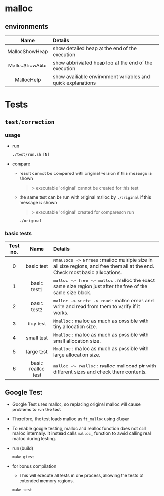 # malloc

## environments
Name | Details
:--:|:--
MallocShowHeap | show detailed heap at the end of the execution
MallocShowAbbr | show abbriviated heap log at the end of the execution
MallocHelp | show availiable environment variables and quick explanations

# Tests

## `test/correction`

### usage

- run 
  ```
  ./test/run.sh [N]
  ```
- compare
  - result cannot be compared with original version if this message is shown     
    >\> executable 'original' cannot be created for this test

  - the same test can be run with original malloc by `./original` if this message is shown
    >\> executable 'original' created for compareson
    run
    ```
    ./original
    ```

### basic tests

Test no. | Name | Details
:--:|:--:|:--
0 | basic test | `Nmallocs -> Nfrees` : malloc multiple size in all size regions, and free them all at the end. Check most basic allocations.
1 | basic test1 | `malloc -> free -> malloc` : malloc the exact same size region just after the free of the same size block.
2 | basic test2 | `malloc -> wirte -> read` : malloc ereas and write and read from them to varify if it works.
3 | tiny test | `Nmalloc` : malloc as much as possible with tiny allocation size.
4 | small test | `Nmalloc` : malloc as much as possible with small allocation size.
5 | large test | `Nmalloc` : malloc as much as possible with large allocation size.
6 | basic realloc test | `malloc -> realloc` : realloc malloced ptr with different sizes and check there contents.

## Google Test

- Google Test uses malloc, so replacing original malloc will cause problems to run the test

- Therefore, the test loads malloc as `ft_malloc` using `dlopen`

- To enable google testing, malloc and realloc function does not call malloc internally. It instead calls `malloc_` function to avoid calling real malloc during testing.

- run (build)
  ```
  make gtest
  ```

- for bonus compilation
  - This will execute all tests in one process, allowing the tests of extended memory regions.
  ```
  make test
  ```
